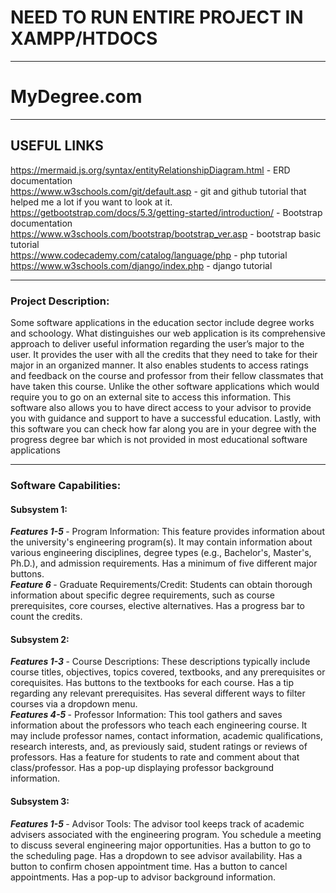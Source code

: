 # NEED TO RUN ENTIRE PROJECT IN XAMPP/HTDOCS

---

# MyDegree.com

--- 
<h2>USEFUL LINKS</h2>

https://mermaid.js.org/syntax/entityRelationshipDiagram.html - ERD documentation<br>
https://www.w3schools.com/git/default.asp - git and github tutorial that helped me a lot if you want to look at it.<br>
https://getbootstrap.com/docs/5.3/getting-started/introduction/ - Bootstrap documentation<br>
https://www.w3schools.com/bootstrap/bootstrap_ver.asp - bootstrap basic tutorial<br>
https://www.codecademy.com/catalog/language/php - php tutorial<br>
https://www.w3schools.com/django/index.php - django tutorial<br>


---

<div>
<h3>Project Description:</h3>
<p>
Some software applications in the education sector include degree works and schoology.
What distinguishes our web application is its comprehensive approach to deliver useful
information regarding the user’s major to the user. It provides the user with all the credits that
they need to take for their major in an organized manner. It also enables students to access
ratings and feedback on the course and professor from their fellow classmates that have taken
this course. Unlike the other software applications which would require you to go on an external
site to access this information. This software also allows you to have direct access to your
advisor to provide you with guidance and support to have a successful education. Lastly, with
this software you can check how far along you are in your degree with the progress degree bar
which is not provided in most educational software applications
</p>
</div>

---

<div>
<h3>Software Capabilities:</h3>
<h4>Subsystem 1:</h4>
<p>
<b> <i>Features 1-5</i> </b> - Program Information: This feature provides information about the
university's engineering program(s). It may contain information about various
engineering disciplines, degree types (e.g., Bachelor's, Master's, Ph.D.), and admission
requirements. Has a minimum of five different major buttons.<br>
<b> <i>Feature 6</i> </b> - Graduate Requirements/Credit: Students can obtain thorough information
about specific degree requirements, such as course prerequisites, core courses, elective
alternatives. Has a progress bar to count the credits.
</p>
<h4>Subsystem 2:</h4>
<p>
<b> <i>Features 1-3</i> </b> - Course Descriptions: These descriptions typically include course titles,
objectives, topics covered, textbooks, and any prerequisites or corequisites. Has buttons
to the textbooks for each course. Has a tip regarding any relevant prerequisites. Has
several different ways to filter courses via a dropdown menu.<br>
<b> <i>Features 4-5</i> </b> - Professor Information: This tool gathers and saves information about the
professors who teach each engineering course. It may include professor names, contact
information, academic qualifications, research interests, and, as previously said, student
ratings or reviews of professors. Has a feature for students to rate and comment about that
class/professor. Has a pop-up displaying professor background information.
</p>
<h4>Subsystem 3:</h4>
<p>
<b> <i>Features 1-5</i> </b> - Advisor Tools: The advisor tool keeps track of academic advisers
associated with the engineering program. You schedule a meeting to discuss several
engineering major opportunities. Has a button to go to the scheduling page. Has a
dropdown to see advisor availability. Has a button to confirm chosen appointment time.
Has a button to cancel appointments. Has a pop-up to advisor background information.
</p>
